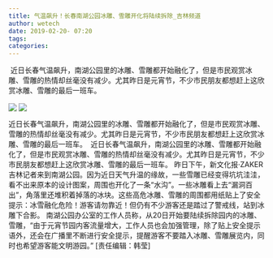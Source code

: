 ```yaml
---
title: 气温飙升！长春南湖公园冰雕、雪雕开化将陆续拆除_吉林频道
author: wetech
date: 2019-02-20- 07:20
tags: 
categories: 
---
```

 近日长春气温飙升，南湖公园里的冰雕、雪雕都开始融化了，但是市民观赏冰雕、雪雕的热情却丝毫没有减少。尤其昨日是元宵节，不少市民朋友都想赶上这欣赏冰雕、雪雕的最后一班车。
<!-- more -->
                
<img align="center" border="0" src="http://p2.ifengimg.com/a/2019_08/4fca23e30be5149_size18_w360_h270.jpg" />
                
<img align="center" border="0" src="http://p2.ifengimg.com/a/2016/0810/204c433878d5cf9size1_w16_h16.png" />
            
 近日长春气温飙升，南湖公园里的冰雕、雪雕都开始融化了，但是市民观赏冰雕、雪雕的热情却丝毫没有减少。尤其昨日是元宵节，不少市民朋友都想赶上这欣赏冰雕、雪雕的最后一班车。
 近日长春气温飙升，南湖公园里的冰雕、雪雕都开始融化了，但是市民观赏冰雕、雪雕的热情却丝毫没有减少。尤其昨日是元宵节，不少市民朋友都想赶上这欣赏冰雕、雪雕的最后一班车。
昨日下午，新文化报·ZAKER吉林记者来到南湖公园。因为近日天气升温的缘故，一些雪雕已经变得坑坑洼洼，看不出来原本的设计图案，周围也开化了一条“水沟”。一些冰雕看上去“漏洞百出”，角落里还堆积着掉落的冰块。这些高危冰雕、雪雕的周围都用纸贴上了安全提示：冰雪融化危险！游客请勿靠近！但仍有不少游客还是踏过了警戒线，站到冰雕下合影。
南湖公园办公室的工作人员称，从20日开始要陆续拆除园内的冰雕、雪雕，“由于元宵节园内客流量增大，工作人员也会加强管理，除了贴上安全提示语外，还会在广播里不断进行安全提示，提醒游客不要踏入冰雕、雪雕展览内，同时也希望游客能文明游园。”
[责任编辑：韩莹]
            
